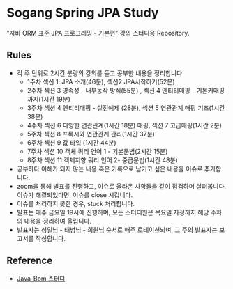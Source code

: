 # Sogang Spring JPA Study

"자바 ORM 표준 JPA 프로그래밍 - 기본편" 강의 스터디용 Repository.

## Rules

- 각 주 단위로 2시간 분량의 강의를 듣고 공부한 내용을 정리합니다.
  - 1주차 섹션 1: JPA 소개(46분), 섹션2 JPA시작하기(52분)
  - 2주차 섹션 3 영속성 - 내부동작 방식(55분) , 섹션 4 엔티티매핑 - 기본키매핑까지(1시간 19분)
  - 3주차 섹션 4 엔티티매핑 - 실전예제 (28분), 섹션 5 연관관계 매핑 기초(1시간 38분)
  - 4주차 섹션 6 다양한 연관관계(1시간 18분) 매핑, 섹션 7 고급매핑(1시간 2분)
  - 5주차 섹션 8 프록시와 연관관계 관리(1시간 37분)
  - 6주차 섹션 9 값 타입 (1시간 44분)
  - 7주차 섹션 10 객체 퀴리 언어 1 - 기본문법(2시간 15분)
  - 8주차 섹션 11 객체지향 쿼리 언어 2- 중급문법(1시간 48분)
- 공부하다 이해가 되지 않는 내용 혹은 기록으로 남기고 싶은 내용을 이슈로 추가합니다.
- zoom을 통해 발표를 진행하고, 이슈로 올라온 사항들을 같이 점검하며 살펴봅니다. 이슈가 해결되었다면, 이슈를 close 시킵니다.
- 이슈를 처리하지 못한 경우, stuck 처리합니다.
- 발표는 매주 금요일 19시에 진행하며, 모든 스터디원은 목요일 자정까지 해당 주차의 내용을 정리하여 올립니다.
- 발표자는 성일님 - 태범님 - 희원님 순서로 매주 로테이션되며, 그 주의 발표자는 보고서를 작성합니다.

## Reference

- [Java-Bom 스터디](https://github.com/Java-Bom/ReadingRecord)
